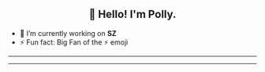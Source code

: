<h2 align="center">👋 Hello! I'm Polly.</h2>
<p align="center">
<!--   <a href="https://blog.athulcyriac.xyz">Blog</a> •
  <a href="https://twitter.com/athulcajay">Twitter</a> -->
</p>

- 🔭 I’m currently working on **SZ**
- ⚡ Fun fact: Big Fan of the :zap: emoji

-------



-------
